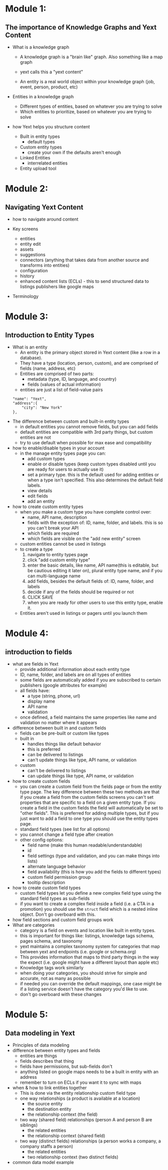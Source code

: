 # Module 1:
## The importance of Knowledge Graphs and Yext Content
- What is a knowledge graph
    - A knowledge graph is a "brain like" graph. Also something like a map graph

    - yext calls this a "yext content"

    - An entity is a real world object within your knowledge graph (job, event, person, product, etc)


- Entities in a knowledge graph
    - Different types of entities, based on whatever you are trying to solve
    - Which entities to prioritize, based on whatever you are trying to solve

- how Yext helps you structure content
    - Built in entity types
        - default types
    - Custom entity types
        - create your own if the defaults aren't enough
    - Linked Entities
        - interrelated entities
    - Entity upload tool


# Module 2:
## Navigating Yext Content
- how to navigate around content
- Key screens
    - entities
    - entity edit
    - assets
    - suggestions
    - connectors (anything that takes data from another source and transforms into entities)
    - configuration
    - history
    - enhanced content lists (ECLs) - this to send structured data to listings publishers like google maps

- Terminology

# Module 3:
## Introduction to Entity Types
- What is an entity
    - An entity is the primary object stored in Yext content (like a row in a database). 
    - They have a type (location, person, custom), and are comprised of fields (name, address, etc)
    - Entities are comprised of two parts:
        - metadata (type, ID, language, and country)
        - fields (values of actual information)
    - entities are just a list of field-value pairs
    ```
    "name": "Yext",
    "address":{
        "city": "New York"
    },
    ```
- The difference between custom and built-in entity types
    - in default entities you cannot remove fields, but you can add fields
    - default entities are compatible with 3rd party things, but custom entities are not
    - try to use default when possible for max ease and compatibility
- how to enable/disable types in your account
    - in the manage entity types page you can:
        - add custom types
        - enable or disable types (keep custom types disabled until you are ready for users to actually use it)
        - set a primary type. this is the default used for adding entities or when a type isn't specified. This also determines the default field labels. 
        - view details
        - edit fields
        - add an entity 
- how to create custom entity types
    - when you make a custom type you have complete control over:  
        - name, API name, description
        - fields with the exception of: ID, name, folder, and labels. this is so you can't break your API 
        - which fields are required
        - which fields are visible on the "add new entity" screen
    - custom entities cannot be used in listings
    - to create a type
        1. navigate to entity types page
        2. click "add custom entity type"
        3. enter the basic details, like name, API name(this is editable, but be cautious editing it later on), plural entity type name, and if you can multi-language name 
        4. add fields, besides the default fields of: ID, name, folder, and labels 
        5. decide if any of the fields should be required or not
        6. CLICK SAVE
        7. when you are ready for other users to use this entity type, enable it.
    - Entities aren't used in listings or pagers until you launch them 

# Module 4:
## introduction to fields
- what are fields in Yext
    - provide additional information about each entity type
    - ID, name, folder, and labels are on all types of entities
    - some fields are automatically added if you are subscribed to certain publishers (google attributes for example)
    - all fields have:
        - a type (string, phone, url)
        - display name
        - API name
        - validation
    - once defined, a field maintains the same properties like name and validation no matter where it appears
- difference between built in and custom fields
    - fields can be pre-built or custom like types
    - built in
        - handles things like default behavior
        - this is preferred
        - can be delivered to listings
        - can't update things like type, API name, or validation
    - custom
        - can't be delivered to listings
        - can update things like type, API name, or validation
- how to create custom fields
    - you can create a custom field from the fields page or from the entity type page. The key difference between these two methods are that if you create a field from the custom fields screens you can't set properties that are specific to a field on a given entity type. If you create a field in the custom fields the field will automatically be set to "other fields". This is preferred for adding multiple types, but if you just want to add a field to one type you should use the entity types page. 
    - standard field types (see list for all options)
    - you cannot change a field type after creation
    - other config options:
        - field name (make this human readable/understandable)
        - id
        - field settings (type and validation, and you can make things into lists)
        - alternate language behavior
        - field availability (this is how you add the fields to different types)
        - custom field permission group
        - tooltip description
- how to create custom field types
    - custom field types let you define a new complex field type using the standard field types as sub-fields
    - if you want to create a complex field inside a field (i.e. a CTA in a promotion) you should use the `struct` field which is a nested inline object. Don't go overboard with this. 
- how field sections and custom field groups work
- What are categories
    - category is a field on events and location like built in entity types. 
    - this is important for things like: listings, knowledge tags schema, pages schema, and taxonomy
    - yext maintains a complex taxonomy system for categories that map between yext and endpoints (i.e. google or schema.org)
    - This provides information that maps to third party things in the way the expect (i.e. google might have a different layout than apple etc)
    - Knowledge tags work similarly 
    - when doing your categories, you should strive for simple and accurate, not as many as possible
    - if needed you can override the default mappings, one case might be if a listing service doesn't have the category you'd like to use.
    - don't go overboard with these changes


# Module 5:
## Data modeling in Yext
- Principles of data modeling
- difference between entity types and fields
    - entities are things
    - fields describes that thing
    - fields have permissions, but sub-fields don't
    - anything listed on google maps needs to be a built in entity with an address
    - remember to turn on ECLs if you want it to sync with maps
- when & how to link entities together
    - This is done via the entity relationship custom field type
    - one way relationships (a product is available at a location)
        - the source entity
        - the destination entity
        - the relationship context (the field)
    - two way (shared field) relationships (person A and person B are siblings)
        - the related entities
        - the relationship context (shared field)
    - two way (distinct fields) relationships (a person works a company, a company staffs a person)
        - the related entities
        - two relationship context (two distinct fields)
- common data model example
